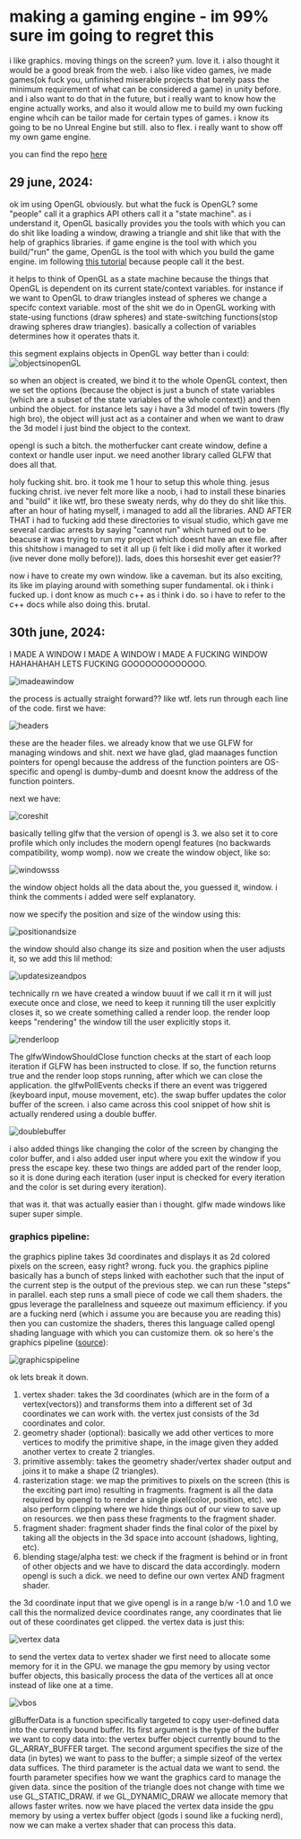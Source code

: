 # making a gaming engine - im 99% sure im going to regret this
i like graphics. moving things on the screen? yum. love it. i also thought it would be a good break from the web. i also like video games, ive made games(ok fuck you, unfinished miserable projects that barely pass the minimum requirement of what can be considered a game) in unity before. and i also want to do that in the future, but i really want to know how the engine actually works, and also it would allow me to build my own fucking engine whcih can be tailor made for certain types of games. i know its going to be no Unreal Engine but still. also to flex. i really want to show off my own game engine.

you can find the repo [here](https://github.com/wheatgreaser/learningopengl)

## 29 june, 2024:
ok im using OpenGL obviously. but what the fuck is OpenGL? some "people" call it a graphics API others call it a "state machine". as i understand it, OpenGL basically provides you the tools with which you can do shit like loading a window, drawing a triangle and shit like that with the help of graphics libraries. if game engine is the tool with which you build/"run" the game, OpenGL is the tool with which you build the game engine. im following [this tutorial](https://learnopengl.com/) because people call it the best.

it helps to think of OpenGL as a state machine because the things that OpenGL is dependent on its current state/context variables. for instance if we want to OpenGL to draw triangles instead of spheres we change a specifc context variable. most of the shit we do in OpenGL working with state-using functions (draw spheres) and state-switching functions(stop drawing spheres draw triangles). basically a collection of variables determines how it operates thats it.

this segment explains objects in OpenGL way better than i could:
![objectsinopenGL](/images/imagesforopengl/1.png)

so when an object is created, we bind it to the whole OpenGL context, then we set the options (because the object is just a bunch of state variables (which are a subset of the state variables of the whole context)) and then unbind the object. for instance lets say i have a 3d model of twin towers (fly high bro), the object will just act as a container and when we want to draw the 3d model i just bind the object to the context.

opengl is such a bitch. the motherfucker cant create window, define a context or handle user input. we need another library called GLFW that does all that. 

holy fucking shit. bro. it took me 1 hour to setup this whole thing. jesus fucking christ. ive never felt more like a noob, i had to install these binaries and "build" it like wtf, bro these sweaty nerds, why do they do shit like this. after an hour of hating myself, i managed to add all the libraries. AND AFTER THAT i had to fucking add these directories to visual studio, which gave me several cardiac arrests by saying "cannot run" which turned out to be beacuse it was trying to run my project which doesnt have an exe file. after this shitshow i managed to set it all up (i felt like i did molly after it worked (ive never done molly before)). lads, does this horseshit ever get easier??

now i have to create my own window. like a caveman. but its also exciting, its like im playing around with something super fundamental. ok i think i fucked up. i dont know as much c++ as i think i do. so i have to refer to the c++ docs while also doing this. brutal. 

## 30th june, 2024:
I MADE A WINDOW I MADE A WINDOW I MADE A FUCKING WINDOW HAHAHAHAH LETS FUCKING GOOOOOOOOOOOOO. 

![imadeawindow](/images/imagesforopengl/2.png)

the process is actually straight forward?? like wtf. lets run through each line of the code. first we have:

![headers](/images/imagesforopengl/3.png)

these are the header files. we already know that we use GLFW for managing windows and shit. next we have glad, glad maanages function pointers for opengl because the address of the function pointers are OS-specific and opengl is dumby-dumb and doesnt know the address of the function pointers. 

next we have:

![coreshit](/images/imagesforopengl/4.png)

basically telling glfw that the version of opengl is 3. we also set it to core profile which only includes the modern opengl features (no backwards compatibility, womp womp). now we create the window object, like so:

![windowsss](/images/imagesforopengl/5.png)

the window object holds all the data about the, you guessed it, window. i think the comments i added were self explanatory.

now we specify the position and size of the window using this:

![positionandsize](/images/imagesforopengl/6.png)

the window should also change its size and position when the user adjusts it, so we add this lil method:

![updatesizeandpos](/images/imagesforopengl/7.png)

technically rn we have created a window buuut if we call it rn it will just execute once and close, we need to keep it running till the user explcitly closes it, so we create something called a render loop. the render loop keeps "rendering" the window till the user explicitly stops it. 

![renderloop](/images/imagesforopengl/8.png)

The glfwWindowShouldClose function checks at the start of each loop iteration if GLFW has been instructed to close. If so, the function returns true and the render loop stops running, after which we can close the application. the glfwPollEvents checks if there an event was triggered (keyboard input, mouse movement, etc). the swap buffer updates the color buffer of the screen. i also came across this cool snippet of how shit is actually rendered using a double buffer. 

![doublebuffer](/images/imagesforopengl/9.png)

i also added things like changing the color of the screen by changing the color buffer, and i also added user input where you exit the window if you press the escape key. these two things are added part of the render loop, so it is done during each iteration (user input is checked for every iteration and the color is set during every iteration).

that was it. that was actually easier than i thought. glfw made windows like super super simple.

### graphics pipeline:
the graphics pipline takes 3d coordinates and displays it as 2d colored pixels on the screen, easy right? wrong. fuck you. the graphics pipline basically has a bunch of steps linked with eachother such that the input of the current step is the output of the previous step. we can run these "steps" in parallel. each step runs a small piece of code we call them shaders. the gpus leverage the parallelness and squeeze out maximum efficiency. if you are a fucking nerd (which i assume you are because you are reading this) then you can customize the shaders, theres this language called opengl shading language with which you can customize them. ok so here's the graphics pipeline ([source](https://learnopengl.com/Getting-started/Hello-Triangle)):

![graphicspipeline](/images/imagesforopengl/10.png)

ok lets break it down.
1. vertex shader: takes the 3d coordinates (which are in the form of a vertex(vectors)) and transforms them into a different set of 3d coordinates we can work with. the vertex just consists of the 3d coordinates and color.
2. geometry shader (optional): basically we add other vertices to more vertices to modify the primitive shape, in the image given they added another vertex to create 2 triangles. 
3. primitive assembly: takes the geometry shader/vertex shader output and joins it to make a shape (2 triangles). 
4. rasterization stage: we map the primitives to pixels on the screen (this is the exciting part imo) resulting in fragments. fragment is all the data required by opengl to to render a single pixel(color, position, etc). we also perform clipping where we hide things out of our view to save up on resources. we then pass these fragments to the fragment shader.
5. fragment shader: fragment shader finds the final color of the pixel by taking all the objects in the 3d space into account (shadows, lighting, etc).
6. blending stage/alpha test: we check if the fragment is behind or in front of other objects and we have to discard the data accordingly. 
modern opengl is such a dick. we need to define our own vertex AND fragment shader. 

the 3d coordinate input that we give opengl is in a range b/w -1.0 and 1.0 we call this the normalized device coordinates range, any coordinates that lie out of these coordinates get clipped. the vertex data is just this:

![vertex data](/images/imagesforopengl/11.png)


to send the vertex data to vertex shader we first need to allocate some memory for it in the GPU. we manage the gpu memory by using vector buffer objects, this basically process the data of the vertices all at once instead of like one at a time. 

![vbos](/images/imagesforopengl/11.png)

glBufferData is a function specifically targeted to copy user-defined data into the currently bound buffer. Its first argument is the type of the buffer we want to copy data into: the vertex buffer object currently bound to the GL_ARRAY_BUFFER target. The second argument specifies the size of the data (in bytes) we want to pass to the buffer; a simple sizeof of the vertex data suffices. The third parameter is the actual data we want to send. the fourth parameter specifies how we want the graphics card to manage the given data. since the position of the triangle does not change with time we use GL_STATIC_DRAW. if we GL_DYNAMIC_DRAW we allocate memory that allows faster writes. now we have placed the vertex data inside the gpu memory by using a vertex buffer object (gods i sound like a fucking nerd), now we can make a vertex shader that can process this data.



